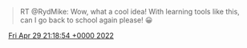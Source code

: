 > RT @RydMike: Wow, what a cool idea\! With learning tools like this, can I go back to school again please\! 😀

<img src="../../media/tweet.ico" width="12" /> [Fri Apr 29 21:18:54 +0000 2022](https://twitter.com/DromerDenker/status/1520150657105289217)